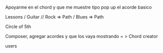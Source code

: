 Apoyarme en el chord y que me muestre tipo pop up el acorde basico

Lessons / Guitar // Rock => Path / Blues => Path

Circle of 5th

Composer, agregar acordes y que los vaya mostrando = > Chord creator

users
